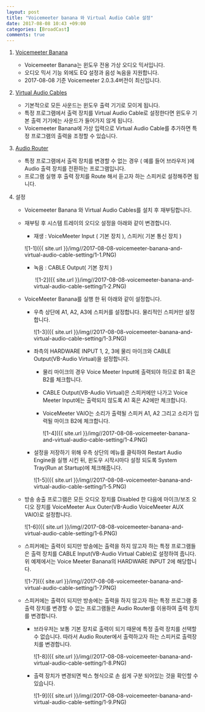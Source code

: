```yaml
---
layout: post
title: "Voicemeeter banana 와 Virtual Audio Cable 설정"
date: 2017-08-08 10:43 +09:00
categories: [BroadCast]
comments: true
---
```


1. [Voicemeeter Banana](http://www.vb-audio.com/Voicemeeter/banana.htm)

   * Voicemeeter Banana는 윈도우 전용 가상 오디오 믹서입니다. 
   * 오디오 믹서 기능 외에도 EQ 설정과 음성 녹음을 지원합니다.
   * 2017-08-08 기준 Voicemeeter 2.0.3.4버전이 최신입니다.

2. [Virtual Audio Cables](http://www.vb-audio.com/Cable/index.htm)

   * 기본적으로 모든 사운드는 윈도우 출력 기기로 모이게 됩니다.
   * 특정 프로그램에서 출력 장치를 Virtual Audio Cable로 설정한다면 윈도우 기본 출력 기기에는 사운드가 들어가지 않게 됩니다.
   * Voicemeeter Banana에 가상 입력으로 Virtual Audio Cable를 추가하면 특정 프로그램의 출력을 조정할 수 있습니다.

3. [Audio Router](https://github.com/audiorouterdev/audio-router/releases)

   * 특정 프로그램에서 출력 장치를 변경할 수 없는 경우 ( 예를 들어 브라우저 )에 Audio 출력 장치를 전환하는 프로그램입니다.
   * 프로그램 실행 후 출력 장치를 Route 해서 듣고자 하는 스피커로 설정해주면 됩니다.

4. 설정

   * Voicemeeter Banana 와 Virtual Audio Cables를 설치 후 재부팅합니다.

   * 재부팅 후 시스템 트레이의 오디오 설정을 아래와 같이 변경합니다.

     * 재생 : VoiceMeeter Input ( 기본 장치 ), 스피커( 기본 통신 장치 )

     ![1-1]({{ site.url }}/img//2017-08-08-voicemeeter-banana-and-virtual-audio-cable-setting/1-1.PNG)

     * 녹음 : CABLE Output( 기본 장치 )

       ​			![1-2]({{ site.url }}/img//2017-08-08-voicemeeter-banana-and-virtual-audio-cable-setting/1-2.PNG)

   * VoiceMeeter Banana를 실행 한 뒤 아래와 같이 설정합니다.

     * 우측 상단에 A1, A2, A3에 스피커를 설정합니다. 물리적인 스피커만 설정합니다.

       ![1-3]({{ site.url }}/img//2017-08-08-voicemeeter-banana-and-virtual-audio-cable-setting/1-3.PNG)

     * 좌측의 HARDWARE INPUT 1, 2, 3에 물리 마이크와 CABLE Output(VB-Audio Virtual)을 설정합니다. 

       * 물리 마이크의 경우 Voice Meeter Input에 출력되야 하므로 B1 혹은 B2를 체크합니다.

       * CABLE Output(VB-Audio Virtual)은 스피커에만 나가고 Voice Meeter Input에는 출력되지 않도록 A1 혹은 A2에만 체크합니다.

       * VoiceMeeter VAIO는 소리가 출력될 스피커 A1, A2 그리고 소리가 입력될 마이크 B2에 체크합니다.

         ![1-4]({{ site.url }}/img//2017-08-08-voicemeeter-banana-and-virtual-audio-cable-setting/1-4.PNG)

     * 설정을 저장하기 위해 우측 상단의 메뉴를 클릭하여 Restart Audio Engine을 실행 시킨 뒤, 윈도우 시작시마다 설정 되도록 System Tray(Run at Startup)에 체크해줍니다.

       ![1-5]({{ site.url }}/img//2017-08-08-voicemeeter-banana-and-virtual-audio-cable-setting/1-5.PNG)

   * 방송 송출 프로그램은 모든 오디오 장치를 Disabled 한 다음에 마이크/보조 오디오 장치를 VoiceMeeter Aux Outer(VB-Audio VoiceMeeter AUX VAIO)로 설정합니다.

     ![1-6]({{ site.url }}/img//2017-08-08-voicemeeter-banana-and-virtual-audio-cable-setting/1-6.PNG)

   * 스피커에는 출력이 되지만 방송에는 출력을 하지 않고자 하는 특정 프로그램들은 출력 장치를 CABLE Input(VB-Audio Virtual Cable)로 설정하여 줍니다. 위 예제에서는 Voice Meeter Banana의 HARDWARE INPUT 2에 해당합니다.

     ![1-7]({{ site.url }}/img//2017-08-08-voicemeeter-banana-and-virtual-audio-cable-setting/1-7.PNG)

   * 스피커에는 출력이 되지만 방송에는 출력을 하지 않고자 하는 특정 프로그램 중 출력 장치를 변경할 수 없는 프로그램들은 Audio Router를 이용하여 출력 장치를 변경합니다.

     * 브라우저는 보통 기본 장치로 출력이 되기 때문에 특정 출력 장치를 선택할 수 없습니다. 따라서 Audio Router에서 출력하고자 하는 스피커로 출력장치를 변경합니다.

       ![1-8]({{ site.url }}/img//2017-08-08-voicemeeter-banana-and-virtual-audio-cable-setting/1-8.PNG)

     * 출력 장치가 변경되면 박스 형식으로 손 쉽게 구분 되어있는 것을 확인할 수 있습니다.

       ![1-9]({{ site.url }}/img//2017-08-08-voicemeeter-banana-and-virtual-audio-cable-setting/1-9.PNG)